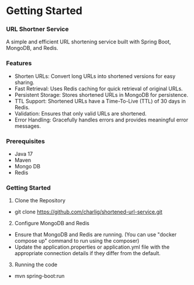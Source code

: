 # Getting Started

### URL Shortner Service

A simple and efficient URL shortening service built with Spring Boot, MongoDB, and Redis.

### Features
* Shorten URLs: Convert long URLs into shortened versions for easy sharing.
* Fast Retrieval: Uses Redis caching for quick retrieval of original URLs.
* Persistent Storage: Stores shortened URLs in MongoDB for persistence.
* TTL Support: Shortened URLs have a Time-To-Live (TTL) of 30 days in Redis.
* Validation: Ensures that only valid URLs are shortened.
* Error Handling: Gracefully handles errors and provides meaningful error messages.


### Prerequisites

* Java 17
* Maven
* Mongo DB
* Redis


### Getting Started

1. Clone the Repository
*  git clone https://github.com/charlig/shortened-url-service.git


2. Configure MongoDB and Redis
* Ensure that MongoDB and Redis are running. (You can use "docker compose up" command to run using the composer)
* Update the application.properties or application.yml file with the appropriate connection details if they differ from the default.

3. Running the code
* mvn spring-boot:run
